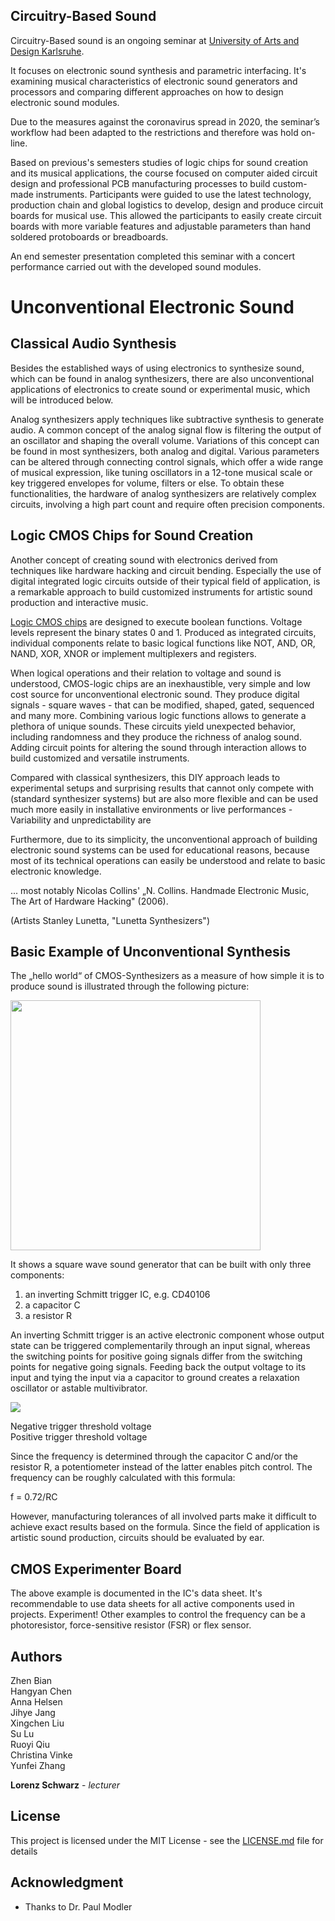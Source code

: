## Circuitry-Based Sound

Circuitry-Based sound is an ongoing seminar at [University of Arts and Design Karlsruhe](https://www.hfg-karlsruhe.de/ "University of Arts and Design Karlsruhe"). 

It focuses on electronic sound synthesis and parametric interfacing. It's examining musical characteristics of electronic sound generators and processors and comparing different approaches on how to design electronic sound modules.

Due to the measures against the coronavirus spread in 2020, the seminar’s workflow had been adapted to the restrictions and therefore was hold on-line.

Based on previous's semesters studies of logic chips for sound creation and its musical applications, the course focused on computer aided circuit design and professional PCB manufacturing processes to build custom-made instruments. Participants were guided to use the latest technology, production chain and global logistics to develop, design and produce circuit boards for musical use. This allowed the participants to easily create circuit boards with more variable features and adjustable parameters than hand soldered protoboards or breadboards.

An end semester presentation completed this seminar with a concert performance carried out with the developed sound modules.

# Unconventional Electronic Sound
## Classical Audio Synthesis

Besides the established ways of using electronics to synthesize sound, which can be found in analog synthesizers, there are also unconventional applications of electronics to create sound or experimental music, which will be introduced below.

Analog synthesizers apply techniques like subtractive synthesis to generate audio. A common concept of the analog signal flow is filtering the output of an oscillator and shaping the overall volume. Variations of this concept can be found in most synthesizers, both analog and digital. Various parameters can be altered through connecting control signals, which offer a wide range of musical expression, like tuning oscillators in a 12-tone musical scale or key triggered envelopes for volume, filters or else. To obtain these functionalities, the hardware of analog synthesizers are relatively complex circuits, involving a high part count and require often precision components.

## Logic CMOS Chips for Sound Creation

Another concept of creating sound with electronics derived from techniques like hardware hacking and circuit bending. Especially the use of digital integrated logic circuits outside of their typical field of application, is a remarkable approach to build customized instruments for artistic sound production and interactive music.

[Logic CMOS chips](https://en.wikipedia.org/wiki/4000-series_integrated_circuits/ "4000-series integrated circuits") are designed to execute boolean functions. Voltage levels represent the binary states 0 and 1. Produced as integrated circuits, individual components relate to basic logical functions like NOT, AND, OR, NAND, XOR, XNOR or implement multiplexers and registers.

When logical operations and their relation to voltage and sound is understood, CMOS-logic chips are an inexhaustible, very simple and low cost source for unconventional electronic sound. They produce digital signals - square waves - that can be modified, shaped, gated, sequenced and many more. Combining various logic functions allows to generate a plethora of unique sounds. These circuits yield unexpected behavior, including randomness and they produce the richness of analog sound. Adding circuit points for altering the sound through interaction allows to build customized and versatile instruments.

Compared with classical synthesizers, this DIY approach leads to experimental setups and surprising results that cannot only compete with (standard synthesizer systems) but are also more flexible and can be used much more easily in installative environments or live performances - Variability and unpredictability are

Furthermore, due to its simplicity, the unconventional approach of building electronic sound systems can be used for educational reasons, because most of its technical operations can easily be understood and relate to basic electronic knowledge.

... most notably Nicolas Collins' „N. Collins. Handmade Electronic Music, The Art of Hardware Hacking" (2006).

(Artists Stanley Lunetta, "Lunetta Synthesizers")

## Basic Example of Unconventional Synthesis

The „hello world“ of CMOS-Synthesizers as a measure of how simple it is to produce sound is illustrated through the following picture:

<img src="https://github.com/clswa/Circuitry-Based-Sound/blob/master/img/Multivibrator40106.jpg" width=400>

It shows a square wave sound generator that can be built with only three components:  
1. an inverting Schmitt trigger IC, e.g. CD40106
2. a capacitor C
3. a resistor R

An inverting Schmitt trigger is an active electronic component whose output state can be triggered complementarily through an input signal, whereas the switching points for positive going signals differ from the switching points for negative going signals. Feeding back the output voltage to its input and tying the input via a capacitor to ground creates a relaxation oscillator or astable multivibrator.


<img src="https://github.com/clswa/Circuitry-Based-Sound/blob/master/img/hexinvanim.gif">

Negative trigger threshold voltage  
Positive trigger threshold voltage

Since the frequency is determined through the capacitor C and/or the resistor R, a potentiometer instead of the latter enables pitch control.
The frequency can be roughly calculated with this formula:

f = 0.72/RC

However, manufacturing tolerances of all involved parts make it difficult to achieve exact results based on the formula. Since the field of application is artistic sound production, circuits should be evaluated by ear.

## CMOS Experimenter Board

The above example is documented in the IC's data sheet. It's recommendable to use data sheets for all active components used in projects.
Experiment!
Other examples to control the frequency can be a photoresistor, force-sensitive resistor (FSR) or flex sensor.


## Authors

Zhen Bian  
Hangyan Chen  
Anna Helsen  
Jihye Jang  
Xingchen Liu  
Su Lu  
Ruoyi Qiu  
Christina Vinke  
Yunfei Zhang  

**Lorenz Schwarz** - *lecturer* 

## License

This project is licensed under the MIT License - see the [LICENSE.md](LICENSE.md) file for details

## Acknowledgment

* Thanks to Dr. Paul Modler
